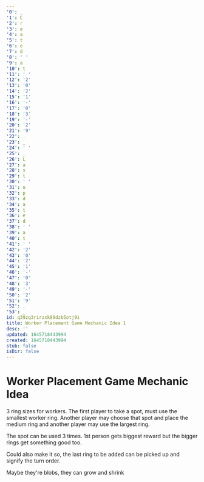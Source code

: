 ```yaml
---
'0': _
'1': C
'2': r
'3': e
'4': a
'5': t
'6': e
'7': d
'8': ' '
'9': a
'10': t
'11': ' '
'12': '2'
'13': '0'
'14': '2'
'15': '1'
'16': '-'
'17': '0'
'18': '3'
'19': '-'
'20': '2'
'21': '9'
'22': .
'23': _
'24': ' '
'25': _
'26': L
'27': a
'28': s
'29': t
'30': ' '
'31': u
'32': p
'33': d
'34': a
'35': t
'36': e
'37': d
'38': ' '
'39': a
'40': t
'41': ' '
'42': '2'
'43': '0'
'44': '2'
'45': '1'
'46': '-'
'47': '0'
'48': '3'
'49': '-'
'50': '2'
'51': '9'
'52': .
'53': _
id: q39zq3rirzxk89dzb5otj9i
title: Worker Placement Game Mechanic Idea 1
desc: ''
updated: 1645718443994
created: 1645718443994
stub: false
isDir: false
---
```


# Worker Placement Game Mechanic Idea


3 ring sizes for workers. The first player to take a spot, must use the smallest worker ring. Another player may choose that spot and place the medium ring and another player may use the largest ring.

The spot can be used 3 times. 1st person gets biggest reward but the bigger rings get something good too.

Could also make it so, the last ring to be added can be picked up and signify the turn order.

Maybe they're blobs, they can grow and shrink


